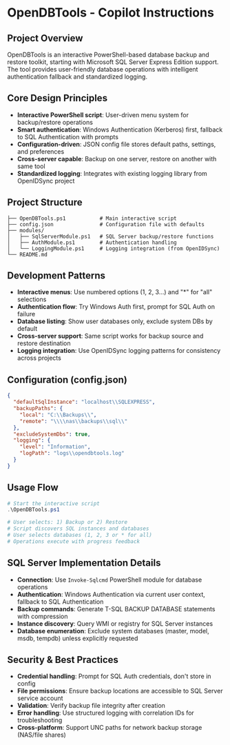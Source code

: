 # OpenDBTools - Copilot Instructions

## Project Overview
OpenDBTools is an interactive PowerShell-based database backup and restore toolkit, starting with Microsoft SQL Server Express Edition support. The tool provides user-friendly database operations with intelligent authentication fallback and standardized logging.

## Core Design Principles
- **Interactive PowerShell script**: User-driven menu system for backup/restore operations
- **Smart authentication**: Windows Authentication (Kerberos) first, fallback to SQL Authentication with prompts
- **Configuration-driven**: JSON config file stores default paths, settings, and preferences
- **Cross-server capable**: Backup on one server, restore on another with same tool
- **Standardized logging**: Integrates with existing logging library from OpenIDSync project

## Project Structure
```
├── OpenDBTools.ps1           # Main interactive script
├── config.json               # Configuration file with defaults
├── modules/
│   ├── SqlServerModule.ps1   # SQL Server backup/restore functions
│   ├── AuthModule.ps1        # Authentication handling
│   └── LoggingModule.ps1     # Logging integration (from OpenIDSync)
└── README.md
```

## Development Patterns
- **Interactive menus**: Use numbered options (1, 2, 3...) and "*" for "all" selections
- **Authentication flow**: Try Windows Auth first, prompt for SQL Auth on failure
- **Database listing**: Show user databases only, exclude system DBs by default
- **Cross-server support**: Same script works for backup source and restore destination
- **Logging integration**: Use OpenIDSync logging patterns for consistency across projects

## Configuration (config.json)
```json
{
  "defaultSqlInstance": "localhost\\SQLEXPRESS",
  "backupPaths": {
    "local": "C:\\Backups\\",
    "remote": "\\\\nas\\backups\\sql\\"
  },
  "excludeSystemDbs": true,
  "logging": {
    "level": "Information",
    "logPath": "logs\\opendbtools.log"
  }
}
```

## Usage Flow
```powershell
# Start the interactive script
.\OpenDBTools.ps1

# User selects: 1) Backup or 2) Restore
# Script discovers SQL instances and databases
# User selects databases (1, 2, 3 or * for all)
# Operations execute with progress feedback
```

## SQL Server Implementation Details
- **Connection**: Use `Invoke-Sqlcmd` PowerShell module for database operations
- **Authentication**: Windows Authentication via current user context, fallback to SQL Authentication
- **Backup commands**: Generate T-SQL BACKUP DATABASE statements with compression
- **Instance discovery**: Query WMI or registry for SQL Server instances
- **Database enumeration**: Exclude system databases (master, model, msdb, tempdb) unless explicitly requested

## Security & Best Practices
- **Credential handling**: Prompt for SQL Auth credentials, don't store in config
- **File permissions**: Ensure backup locations are accessible to SQL Server service account  
- **Validation**: Verify backup file integrity after creation
- **Error handling**: Use structured logging with correlation IDs for troubleshooting
- **Cross-platform**: Support UNC paths for network backup storage (NAS/file shares)